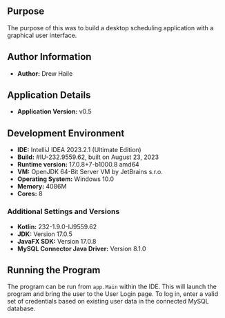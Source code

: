 ## Purpose
The purpose of this was to build a desktop scheduling application with a graphical user interface.

## Author Information
- **Author:** Drew Haile

## Application Details
- **Application Version:** v0.5

## Development Environment
- **IDE:** IntelliJ IDEA 2023.2.1 (Ultimate Edition)
- **Build:** #IU-232.9559.62, built on August 23, 2023
- **Runtime version:** 17.0.8+7-b1000.8 amd64
- **VM:** OpenJDK 64-Bit Server VM by JetBrains s.r.o.
- **Operating System:** Windows 10.0
- **Memory:** 4086M
- **Cores:** 8

### Additional Settings and Versions
- **Kotlin:** 232-1.9.0-IJ9559.62
- **JDK:** Version 17.0.5
- **JavaFX SDK:** Version 17.0.8
- **MySQL Connector Java Driver:** Version 8.1.0

## Running the Program
The program can be run from `app.Main` within the IDE. This will launch the program and bring the user to the User Login page. To log in, enter a valid set of credentials based on existing user data in the connected MySQL database.
